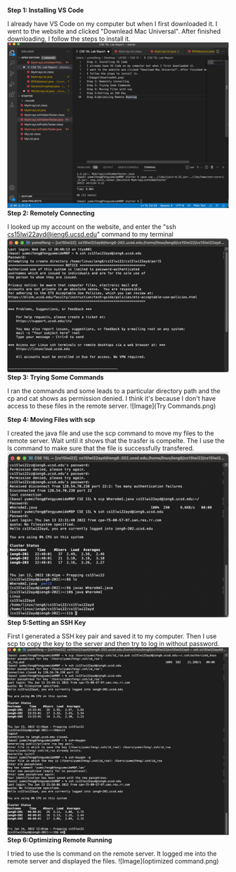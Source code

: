 **Step 1: Installing VS Code**

I already have VS Code on my computer but when I first downloaded it. 
I went to the website and clicked "Downlead Mac Universal". After finished downloading,
I follow the steps to install it. 
![Image](DownloadVS.png)
**Step 2: Remotely Connecting**

I looked up my account on the website, and enter the "ssh cs15lwi22ayd@ieng6.ucsd.edu" command to my terminal 
![Image](RemoteConnection.png)
**Step 3: Trying Some Commands**

I ran the commands and some leads to a particular directory path and the cp and cat shows as permission denied. I think it's because I don't have access to these files in the remote server. 
![Image](Try Commands.png)

**Step 4: Moving Files with scp**

I created the java file and use the scp command to move my files to the remote server. Wait until it shows that the trasfer is compelte. The I use the ls command to make sure that the file is successfully transfered. 
![Image](RunCommands.png)
**Step 5:Setting an SSH Key**

First I generated a SSH key pair and saved it to my computer. Then I use scp to copy the key to the server and then try to log in without password.  
![Image](ssh-keys.png)
**Step 6:Optimizing Remote Running**

I tried to use the ls command on the remote server. It logged me into the remote server and displayed the files. 
![Image](optimized command.png)
